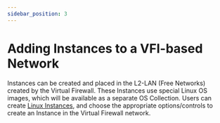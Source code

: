```yaml
---
sidebar_position: 3
---
```

# Adding Instances to a VFI-based Network

Instances can be created and placed in the L2-LAN (Free Networks) created by the Virtual Firewall. These Instances use special Linux OS images, which will be available as a separate OS Collection. Users can create [Linux Instances](/docs/Subscribers/Compute/LinuxInstances/AboutLinuxInstances), and choose the appropriate options/controls to create an Instance in the Virtual Firewall network.  



